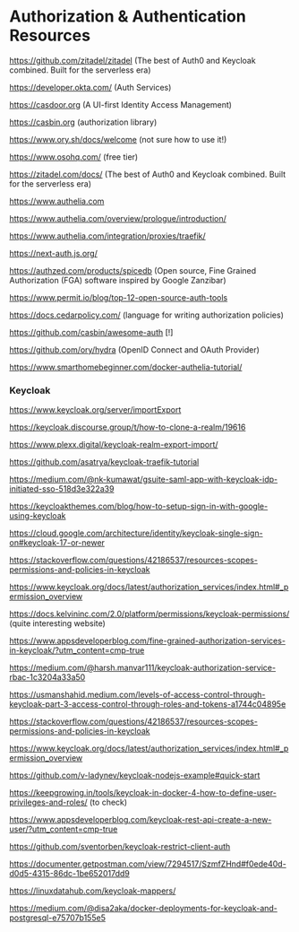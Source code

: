 # Authorization & Authentication Resources

https://github.com/zitadel/zitadel (The best of Auth0 and Keycloak combined. Built for the serverless era)

https://developer.okta.com/ (Auth Services)

https://casdoor.org (A UI-first Identity Access Management)

https://casbin.org (authorization library)

https://www.ory.sh/docs/welcome (not sure how to use it!)

https://www.osohq.com/ (free tier)

https://zitadel.com/docs/ (The best of Auth0 and Keycloak combined. Built for the serverless era)

https://www.authelia.com

https://www.authelia.com/overview/prologue/introduction/

https://www.authelia.com/integration/proxies/traefik/

https://next-auth.js.org/

https://authzed.com/products/spicedb (Open source, Fine Grained Authorization (FGA) software inspired by Google Zanzibar)

https://www.permit.io/blog/top-12-open-source-auth-tools

https://docs.cedarpolicy.com/ (language for writing authorization policies)

https://github.com/casbin/awesome-auth [!]

https://github.com/ory/hydra (OpenID Connect and OAuth Provider)

https://www.smarthomebeginner.com/docker-authelia-tutorial/

### Keycloak

https://www.keycloak.org/server/importExport

https://keycloak.discourse.group/t/how-to-clone-a-realm/19616

https://www.plexx.digital/keycloak-realm-export-import/

https://github.com/asatrya/keycloak-traefik-tutorial

https://medium.com/@nk-kumawat/gsuite-saml-app-with-keycloak-idp-initiated-sso-518d3e322a39

https://keycloakthemes.com/blog/how-to-setup-sign-in-with-google-using-keycloak

https://cloud.google.com/architecture/identity/keycloak-single-sign-on#keycloak-17-or-newer

https://stackoverflow.com/questions/42186537/resources-scopes-permissions-and-policies-in-keycloak

https://www.keycloak.org/docs/latest/authorization_services/index.html#_permission_overview

https://docs.kelvininc.com/2.0/platform/permissions/keycloak-permissions/ (quite interesting website)

https://www.appsdeveloperblog.com/fine-grained-authorization-services-in-keycloak/?utm_content=cmp-true

https://medium.com/@harsh.manvar111/keycloak-authorization-service-rbac-1c3204a33a50

https://usmanshahid.medium.com/levels-of-access-control-through-keycloak-part-3-access-control-through-roles-and-tokens-a1744c04895e

https://stackoverflow.com/questions/42186537/resources-scopes-permissions-and-policies-in-keycloak

https://www.keycloak.org/docs/latest/authorization_services/index.html#_permission_overview

https://github.com/v-ladynev/keycloak-nodejs-example#quick-start

https://keepgrowing.in/tools/keycloak-in-docker-4-how-to-define-user-privileges-and-roles/ (to check)

https://www.appsdeveloperblog.com/keycloak-rest-api-create-a-new-user/?utm_content=cmp-true

https://github.com/sventorben/keycloak-restrict-client-auth

https://documenter.getpostman.com/view/7294517/SzmfZHnd#f0ede40d-d0d5-4315-86dc-1be652017dd9

https://linuxdatahub.com/keycloak-mappers/

https://medium.com/@disa2aka/docker-deployments-for-keycloak-and-postgresql-e75707b155e5
